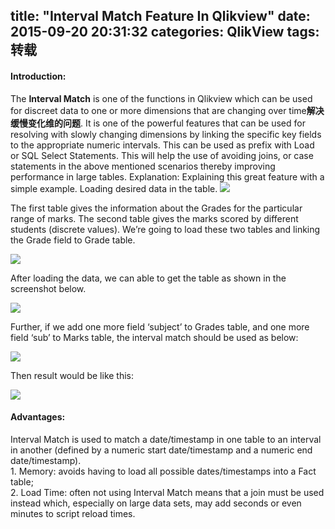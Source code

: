 title: "Interval Match Feature In Qlikview"
date: 2015-09-20 20:31:32
categories: QlikView
tags: 转载
---
#### Introduction:
The **Interval Match** is one of the functions in Qlikview which can be used for discreet data to one or more dimensions that are changing over time**解决缓慢变化维的问题**. It is one of the powerful features that can be used for resolving with slowly changing dimensions by linking the specific key fields to the appropriate numeric intervals.
This can be used as prefix with Load or SQL Select Statements. This will help the use of avoiding joins, or case statements in the above mentioned scenarios thereby improving performance in large tables.
Explanation:
Explaining this great feature with a simple example.
Loading desired data in the table.
![](http://7xoxf6.com1.z0.glb.clouddn.com/devintervalmatch1.png)

The first table gives the information about the Grades for the particular range of marks. The second table gives the marks scored by different students (discrete values).
We’re going to load these two tables and linking the Grade field to Grade table.

![](http://7xoxf6.com1.z0.glb.clouddn.com/devintervalmatch2.png)

After loading the data, we can able to get the table as shown in the screenshot below.

![](http://7xoxf6.com1.z0.glb.clouddn.com/devintervalmatch3.png)

Further, if we add one more field ‘subject’ to Grades table, and one more field ‘sub’ to Marks table, the interval match should be used as below:

![](http://7xoxf6.com1.z0.glb.clouddn.com/devintervalmatch4.png)

Then result would be like this:

![](http://7xoxf6.com1.z0.glb.clouddn.com/devintervalmatch5.png)

#### Advantages:
Interval Match is used to match a date/timestamp in one table to an interval in another (defined by a numeric start date/timestamp and a numeric end date/timestamp).
<br>1. Memory: avoids having to load all possible dates/timestamps into a Fact table;
<br>2. Load Time: often not using Interval Match means that a join must be used instead which, especially on large data sets, may add seconds or even minutes to script reload times.